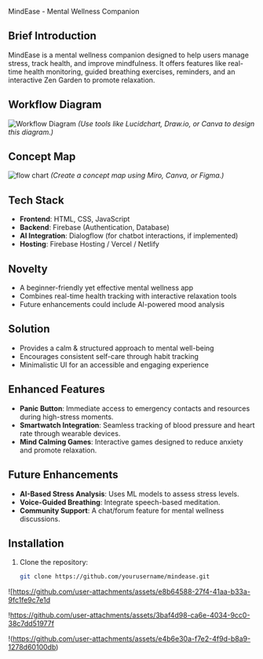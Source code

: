  MindEase - Mental Wellness Companion

## Brief Introduction
MindEase is a mental wellness companion designed to help users manage stress, track health, and improve mindfulness. It offers features like real-time health monitoring, guided breathing exercises, reminders, and an interactive Zen Garden to promote relaxation.

## Workflow Diagram
![Workflow Diagram](path/to/workflow_diagram.png)
*(Use tools like Lucidchart, Draw.io, or Canva to design this diagram.)*

## Concept Map
![flow chart](https://github.com/user-attachments/assets/7fb9ae9d-c895-4bec-af5a-f518be578db3)
*(Create a concept map using Miro, Canva, or Figma.)*

## Tech Stack
- **Frontend**: HTML, CSS, JavaScript
- **Backend**: Firebase (Authentication, Database)
- **AI Integration**: Dialogflow (for chatbot interactions, if implemented)
- **Hosting**: Firebase Hosting / Vercel / Netlify

## Novelty
- A beginner-friendly yet effective mental wellness app
- Combines real-time health tracking with interactive relaxation tools
- Future enhancements could include AI-powered mood analysis

## Solution
- Provides a calm & structured approach to mental well-being
- Encourages consistent self-care through habit tracking
- Minimalistic UI for an accessible and engaging experience

## Enhanced Features
- **Panic Button**: Immediate access to emergency contacts and resources during high-stress moments.
- **Smartwatch Integration**: Seamless tracking of blood pressure and heart rate through wearable devices.
- **Mind Calming Games**: Interactive games designed to reduce anxiety and promote relaxation.

## Future Enhancements
- **AI-Based Stress Analysis**: Uses ML models to assess stress levels.
- **Voice-Guided Breathing**: Integrate speech-based meditation.
- **Community Support**: A chat/forum feature for mental wellness discussions.

## Installation
1. Clone the repository:
   ```bash
   git clone https://github.com/yourusername/mindease.git


![https://github.com/user-attachments/assets/e8b64588-27f4-41aa-b33a-9fc1fe9c7e1d

!https://github.com/user-attachments/assets/3baf4d98-ca6e-4034-9cc0-38c7dd51977f

!(https://github.com/user-attachments/assets/e4b6e30a-f7e2-4f9d-b8a9-1278d60100db)

